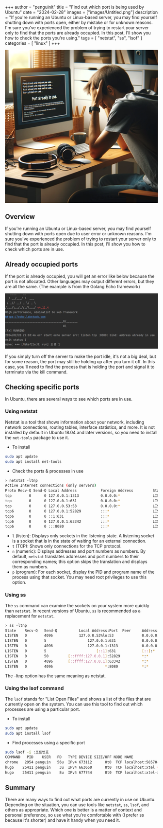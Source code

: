+++
author = "penguinit"
title = "Find out which port is being used by Ubuntu"
date = "2024-02-28"
images = ["images/Untitled.png"]
description = "If you're running an Ubuntu or Linux-based server, you may find yourself shutting down with ports open, either by mistake or for unknown reasons. I'm sure you've experienced the problem of trying to restart your server only to find that the ports are already occupied. In this post, I'll show you how to check the ports you're using."
tags = [
"netstat", "ss", "lsof"
]
categories = [
"linux"
]
+++

![Untitled](images/Untitled.png)

## Overview

If you're running an Ubuntu or Linux-based server, you may find yourself shutting down with ports open due to user error or unknown reasons. I'm sure you've experienced the problem of trying to restart your server only to find that the port is already occupied. In this post, I'll show you how to check which ports are in use.

## Already occupied ports

If the port is already occupied, you will get an error like below because the port is not allocated. Other languages may output different errors, but they are all the same.
(The example is from the Golang Echo framework)

![Untitled](images/Untitled1.png)

If you simply turn off the server to make the port idle, it's not a big deal, but for some reason, the port may still be holding up after you turn it off. In this case, you'll need to find the process that is holding the port and signal it to terminate via the kill command.

## Checking specific ports

In Ubuntu, there are several ways to see which ports are in use.

### Using netstat

Netstat is a tool that shows information about your network, including network connections, routing tables, interface statistics, and more. It is not installed by default in Ubuntu 18.04 and later versions, so you need to install the `net-tools` package to use it.

- To install

```bash
sudo apt update
sudo apt install net-tools
```

- Check the ports & processes in use

```bash
> netstat -ltnp
Active Internet connections (only servers)
Proto Recv-Q Send-Q Local Address           Foreign Address         State       PID/Program name    
tcp        0      0 127.0.0.1:1313          0.0.0.0:*               LISTEN      25411/hugo          
tcp        0      0 127.0.0.1:631           0.0.0.0:*               LISTEN      1266/cupsd          
tcp        0      0 127.0.0.53:53           0.0.0.0:*               LISTEN      1110/systemd-resolv 
tcp6       0      0 127.0.0.1:52829         :::*                    LISTEN      2584/./jetbrains-to 
tcp6       0      0 ::1:631                 :::*                    LISTEN      1266/cupsd          
tcp6       0      0 127.0.0.1:63342         :::*                    LISTEN      14295/java          
tcp6       0      0 :::8080                 :::*                    LISTEN      23185/main   
```

- `l` (listen): Displays only sockets in the listening state. A listening socket is a socket that is in the state of waiting for an external connection.
- `t` (TCP): Shows only connections for the TCP protocol.
- `n` (numeric): Displays addresses and port numbers as numbers. By default, `netstat` translates addresses and port numbers to their corresponding names; this option skips the translation and displays them as numbers.
- `p` (program): For each socket, display the PID and program name of the process using that socket. You may need root privileges to use this option.

### Using ss

The `ss` command can examine the sockets on your system more quickly than `netstat`. In recent versions of Ubuntu, `ss` is recommended as a replacement for `netstat`.

```bash
> ss -ltnp
State    Recv-Q   Send-Q          Local Address:Port  Peer     Address:Port    Process
LISTEN   0        4096            127.0.0.53%lo:53             0.0.0.0:*
LISTEN   0        5                   127.0.0.1:631            0.0.0.0:*
LISTEN   0        4096                127.0.0.1:1313           0.0.0.0:*       users:(("hugo",pid=25411,fd=3))
LISTEN   0        5                       [::1]:631            [::]:*
LISTEN   0        50         [::ffff:127.0.0.1]:52829          *:*             users:(("jetbrains-toolb",pid=2584,fd=55))
LISTEN   0        4096       [::ffff:127.0.0.1]:63342          *:*             users:(("java",pid=14295,fd=47))
LISTEN   0        4096                        *:8080           *:*             users:(("main",pid=23185,fd=7))
```

The -ltnp option has the same meaning as netstat.

### Using the lsof command

The `lsof` stands for "List Open Files" and shows a list of the files that are currently open on the system. You can use this tool to find out which processes are using a particular port.

- To install

```bash
sudo apt update
sudo apt install lsof
```

- Find processes using a specific port

```bash
sudo lsof -i :포트번호
COMMAND   PID    USER   FD   TYPE DEVICE SIZE/OFF NODE NAME
chrome   2954 penguin   56u  IPv4 673112      0t0  TCP localhost:58570->localhost:xtel (ESTABLISHED)
hugo    25411 penguin    3u  IPv4 663660      0t0  TCP localhost:xtel (LISTEN)
hugo    25411 penguin    8u  IPv4 677744      0t0  TCP localhost:xtel->localhost:58570 (ESTABLISHED)
```

## Summary

There are many ways to find out what ports are currently in use on Ubuntu. Depending on the situation, you can use tools like `netstat`, `ss`, `lsof`, and others as appropriate.  Which one is better is a matter of context and personal preference, so use what you're comfortable with (I prefer ss because it's shorter) and have it handy when you need it.